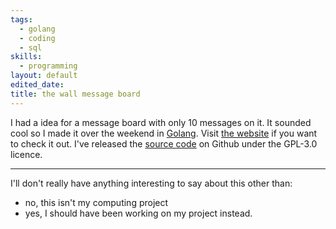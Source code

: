 ```yaml
---
tags:
  - golang
  - coding
  - sql
skills:
  - programming
layout: default
edited_date: 
title: the wall message board
---
```

I had a idea for a message board with only 10 messages on it. It sounded cool so I made it over the weekend in [Golang](https://go.dev/).
Visit [the website](https://the-wall.tombrandis.uk.to) if you want to check it out. 
I've released the [source code](https://github.com/TomJB1/the-graffiti-wall) on Github under the GPL-3.0 licence.

---
I'll don't really have anything interesting to say about this other than:
- no, this isn't my computing project 
- yes, I should have been working on my project instead.